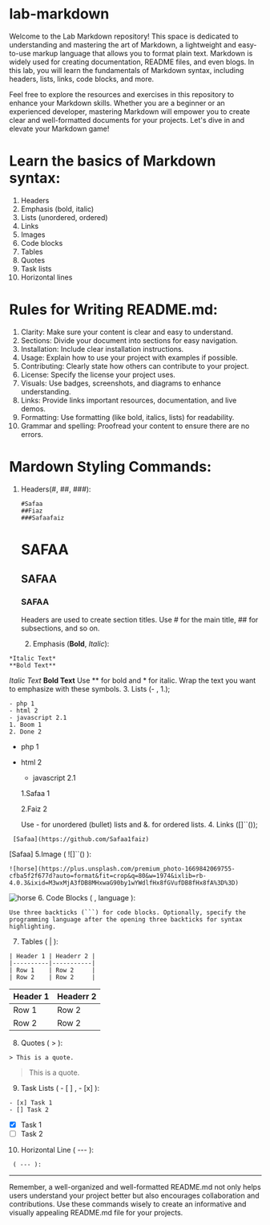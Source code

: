 # lab-markdown 
Welcome to the Lab Markdown repository! This space is dedicated
to understanding and mastering the art of Markdown, a lightweight and easy-to-use markup language that allows you to format plain text.
Markdown is widely used for creating documentation, README files, and even blogs.
In this lab, you will learn the fundamentals of Markdown syntax, including headers, lists, links, code blocks, and more.

Feel free to explore the resources and exercises in this repository to enhance your Markdown skills.
Whether you are a beginner or an experienced developer, mastering Markdown will empower you to create clear and well-formatted documents for your projects.
Let's dive in and elevate your Markdown game!
# Learn the basics of Markdown syntax:
1. Headers
2. Emphasis (bold, italic)
3. Lists (unordered, ordered)
4. Links
5. Images
6. Code blocks
7. Tables
8. Quotes
9. Task lists
10. Horizontal lines
    
# Rules for Writing README.md:
1. Clarity: Make sure your content is clear and easy to understand.
2. Sections: Divide your document into sections for easy navigation.
3. Installation: Include clear installation instructions.
4. Usage: Explain how to use your project with examples if possible.
5. Contributing: Clearly state how others can contribute to your project.
6. License: Specify the license your project uses.
7. Visuals: Use badges, screenshots, and diagrams to enhance understanding.
8. Links: Provide links important resources, documentation, and live demos.
9. Formatting: Use formatting (like bold, italics, lists) for readability.
10. Grammar and spelling: Proofread your content to ensure there are no errors.


 # Mardown Styling Commands:
 1. Headers(#, ##, ###):
    ```
    #Safaa
    ##Fiaz
    ###Safaafaiz
    ```
    # SAFAA
    ## SAFAA
    ### SAFAA
    Headers are used to create section titles. Use # for the main title, ## for subsections, and so on.
    
    2. Emphasis (**Bold**, *Italic*):


       
   ```
   *Italic Text*
   **Bold Text**
   ```
   *Italic Text*
   **Bold Text**
Use ** for bold and * for italic. Wrap the text you want to emphasize with these symbols. 3. Lists (- , 1.);

   ```
  - php 1
  - html 2
  - javascript 2.1
1. Boom 1
2. Done 2
   ```

 - php 1
 - html 2
   - javascript 2.1
   
   1.Safaa 1
   
   2.Faiz 2

   Use - for unordered (bullet) lists and &. for ordered lists. 4. Links ([]``());
   
  ```
   [Safaa](https://github.com/Safaa1faiz)
  ```
  [Safaa] 5.Image ( ![]``() ):

   ```
   ![horse](https://plus.unsplash.com/premium_photo-1669842069755-cfba5f2f677d?auto=format&fit=crop&q=80&w=1974&ixlib=rb-4.0.3&ixid=M3wxMjA3fDB8MHxwaG90by1wYWdlfHx8fGVufDB8fHx8fA%3D%3D)
  ```
   ![horse](https://plus.unsplash.com/premium_photo-1669842069755-cfba5f2f677d?auto=format&fit=crop&q=80&w=1974&ixlib=rb-4.0.3&ixid=M3wxMjA3fDB8MHxwaG90by1wYWdlfHx8fGVufDB8fHx8fA%3D%3D)
6. Code Blocks ( , language ):
  ```
Use three backticks (```) for code blocks. Optionally, specify the programming language after the opening three backticks for syntax highlighting.
 ```
7. Tables ( | ):

```
| Header 1 | Headerr 2 |
|----------|-----------|
| Row 1    | Row 2     |
| Row 2    | Row 2     |
 ```
| Header 1 | Headerr 2 |
|----------|-----------|
| Row 1    | Row 2     |
| Row 2    | Row 2     |

8. Quotes ( > ):
  ```
> This is a quote.
 ```
> This is a quote.

9. Task Lists ( - [ ] , -  [x] ):

 ```
- [x] Task 1
- [] Task 2
 ```
- [x] Task 1
- [ ] Task 2

10. Horizontal Line ( --- ):
```
 ( --- ):
```
---
Remember, a well-organized and well-formatted README.md not only helps users understand your project 
better but also encourages collaboration and contributions.
Use these commands wisely to create an informative and visually appealing README.md file for your projects.

